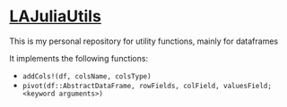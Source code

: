 # [LAJuliaUtils](https://github.com/sylvaticus/LAJuliaUtils.jl)

This is my personal repository for utility functions, mainly for dataframes

It implements the following functions:

* `addCols!(df, colsName, colsType)`
* `pivot(df::AbstractDataFrame, rowFields, colField, valuesField; <keyword arguments>)`


